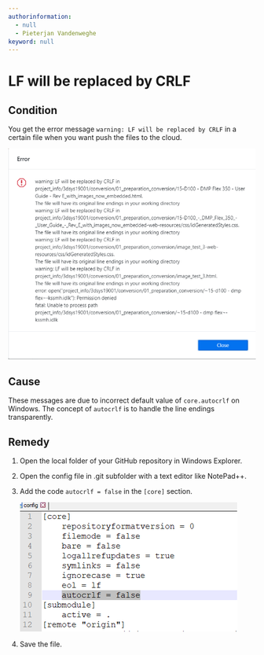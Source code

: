 ```yaml
---
authorinformation:
  - null
  - Pieterjan Vandenweghe
keyword: null
---
```


# LF will be replaced by CRLF

## Condition

You get the error message `warning: LF will be replaced by CRLF` in a certain file when you want push the files to the cloud.

![](../../../.gitbook/assets/git-lf-replaced-crlf.png)

## Cause

These messages are due to incorrect default value of `core.autocrlf` on Windows. The concept of `autocrlf` is to handle the line endings transparently.

## Remedy

1. Open the local folder of your GitHub repository in Windows Explorer.
2. Open the config file in .git subfolder with a text editor like NotePad++.
3. Add the code `autocrlf = false` in the `[core]` section.

   ![](../../../.gitbook/assets/git-lf-replaced-crlf-remedy.png)

4. Save the file.

